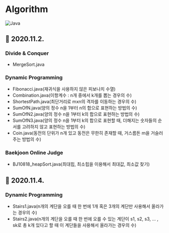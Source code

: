 # Algorithm

![Java](https://img.shields.io/badge/Java-orange?logo=Java)

## 📅 2020.11.2.
### Divide & Conquer
- MergeSort.java
### Dynamic Programming
- Fibonacci.java(재귀식을 사용하지 않은 피보나치 수열)
- Combination.java(이항계수 : n개 중에서 k개를 뽑는 경우의 수)
- ShortestPath.java(최단거리로 mxn의 격자를 이동하는 경우의 수)
- SumOfN.java(양의 정수 n을 1부터 n의 합으로 표현하는 방법의 수)
- SumOfN2.java(양의 정수 n을 1부터 k의 합으로 표현하는 방법의 수)
- SumOfN3.java(양의 정수 n을 1부터 k의 합으로 표현할 때, 더해지는 숫자들의 순서를 고려하지 않고 표현하는 방법의 수)
- Coin.java(동전의 단위가 n개 있고 동전은 무한히 존재할 때, 거스름돈 m을 거슬러주는 방법의 수)
### Baekjoon Online Judge
- BJ10818_heapSort.java(최대힙, 최소힙을 이용해서 최대값, 최소값 찾기)

## 📅 2020.11.4.
### Dynamic Programming
- Stairs1.java(n개의 계단을 오를 때 한 번에 1개 혹은 3개의 계단만 사용해서 올라가는 경우의 수)
- Stairs2.java(n개의 계단을 오를 때 한 번에 오를 수 있는 계단이 s1, s2, s3, ... , sk로 총 k개 있다고 할 때 이 계단들을 사용해서 올라가는 경우의 수)